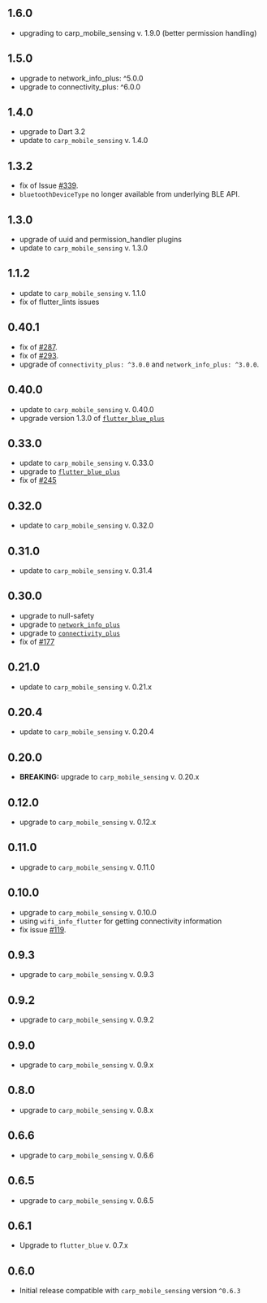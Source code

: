 ## 1.6.0

* upgrading to carp_mobile_sensing v. 1.9.0 (better permission handling)

## 1.5.0

* upgrade to network_info_plus: ^5.0.0
* upgrade to connectivity_plus: ^6.0.0

## 1.4.0

* upgrade to Dart 3.2
* update to `carp_mobile_sensing` v. 1.4.0

## 1.3.2

* fix of Issue [#339](https://github.com/cph-cachet/carp.sensing-flutter/issues/339).
* `bluetoothDeviceType` no longer available from underlying BLE API.

## 1.3.0

* upgrade of uuid and permission_handler plugins
* update to `carp_mobile_sensing` v. 1.3.0

## 1.1.2

* update to `carp_mobile_sensing` v. 1.1.0
* fix of flutter_lints issues

## 0.40.1

* fix of [#287](https://github.com/cph-cachet/carp.sensing-flutter/issues/287).
* fix of [#293](https://github.com/cph-cachet/carp.sensing-flutter/issues/293).
* upgrade of `connectivity_plus: ^3.0.0` and `network_info_plus: ^3.0.0`.

## 0.40.0

* update to `carp_mobile_sensing` v. 0.40.0
* upgrade version 1.3.0 of [`flutter_blue_plus`](https://pub.dev/packages/flutter_blue_plus)

## 0.33.0

* update to `carp_mobile_sensing` v. 0.33.0
* upgrade to [`flutter_blue_plus`](https://pub.dev/packages/flutter_blue_plus)
* fix of [#245](https://github.com/cph-cachet/carp.sensing-flutter/issues/2455)

## 0.32.0

* update to `carp_mobile_sensing` v. 0.32.0

## 0.31.0

* update to `carp_mobile_sensing` v. 0.31.4

## 0.30.0

* upgrade to null-safety
* upgrade to [`network_info_plus`](https://pub.dev/packages/network_info_plus)
* upgrade to [`connectivity_plus`](https://pub.dev/packages/connectivity_plus)
* fix of [#177](https://github.com/cph-cachet/carp.sensing-flutter/issues/177)

## 0.21.0

* update to `carp_mobile_sensing` v. 0.21.x

## 0.20.4

* update to `carp_mobile_sensing` v. 0.20.4

## 0.20.0

* **BREAKING:** upgrade to `carp_mobile_sensing` v. 0.20.x

## 0.12.0

* upgrade to `carp_mobile_sensing` v. 0.12.x

## 0.11.0

* upgrade to `carp_mobile_sensing` v. 0.11.0

## 0.10.0

* upgrade to `carp_mobile_sensing` v. 0.10.0
* using `wifi_info_flutter` for getting connectivity information
* fix issue [#119](https://github.com/cph-cachet/carp.sensing-flutter/issues/119).

## 0.9.3

* upgrade to `carp_mobile_sensing` v. 0.9.3

## 0.9.2

* upgrade to `carp_mobile_sensing` v. 0.9.2

## 0.9.0

* upgrade to `carp_mobile_sensing` v. 0.9.x

## 0.8.0

* upgrade to `carp_mobile_sensing` v. 0.8.x

## 0.6.6

* upgrade to `carp_mobile_sensing` v. 0.6.6

## 0.6.5

* upgrade to `carp_mobile_sensing` v. 0.6.5

## 0.6.1

* Upgrade to `flutter_blue` v. 0.7.x

## 0.6.0

* Initial release compatible with `carp_mobile_sensing` version `^0.6.3`
